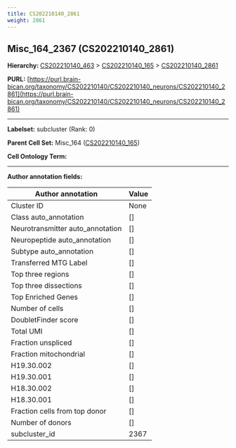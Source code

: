 ```yaml
---
title: CS202210140_2861
weight: 2861
---
```

## Misc_164_2367 (CS202210140_2861)
<b>Hierarchy: </b>
[CS202210140_463](../CS202210140_463) >
[CS202210140_165](../CS202210140_165) >
[CS202210140_2861](../CS202210140_2861)

**PURL:** [https://purl.brain-bican.org/taxonomy/CS202210140/CS202210140_neurons/CS202210140_2861](https://purl.brain-bican.org/taxonomy/CS202210140/CS202210140_neurons/CS202210140_2861)

---


**Labelset:** subcluster (Rank: 0)

**Parent Cell Set:** Misc_164 ([CS202210140_165](../CS202210140_165))



**Cell Ontology Term:** 

[MARKER GENES.]: #


---

[TRANSFERRED ANNOTATIONS.]: #


[AUTHOR ANNOTATION FIELDS.]: #


**Author annotation fields:**

| Author annotation | Value |
|-------------------|-------|
|Cluster ID|None|
|Class auto_annotation|[]|
|Neurotransmitter auto_annotation|[]|
|Neuropeptide auto_annotation|[]|
|Subtype auto_annotation|[]|
|Transferred MTG Label|[]|
|Top three regions|[]|
|Top three dissections|[]|
|Top Enriched Genes|[]|
|Number of cells|[]|
|DoubletFinder score|[]|
|Total UMI|[]|
|Fraction unspliced|[]|
|Fraction mitochondrial|[]|
|H19.30.002|[]|
|H19.30.001|[]|
|H18.30.002|[]|
|H18.30.001|[]|
|Fraction cells from top donor|[]|
|Number of donors|[]|
|subcluster_id|2367|
